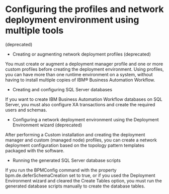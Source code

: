 # Configuring the profiles and network deployment environment using multiple tools
(deprecated)

- Creating or augmenting network deployment profiles (deprecated)

You must create or augment a deployment manager profile and one or more custom profiles before creating the deployment environment. Using profiles, you can have more than one runtime environment on a system, without having to install multiple copies of IBM® Business Automation Workflow.
- Creating and configuring SQL Server databases

If you want to create IBM Business Automation Workflow databases on SQL Server, you must also configure XA transactions and create the required users and schemas.
- Configuring a network deployment environment using the Deployment Environment wizard (deprecated)

After performing a Custom installation and creating the deployment manager and custom (managed node) profiles, you can create a network deployment configuration based on the topology pattern templates packaged with the software.
- Running the generated SQL Server database scripts

If you run the BPMConfig command with the property bpm.de.deferSchemaCreation set to true, or if you used the Deployment Environment wizard and cleared the Create Tables option, you must run the generated database scripts manually to create the database tables.